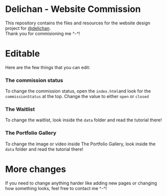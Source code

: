 # Delichan -  Website Commission
This repository contains the files and resources for the website design project for <a href="https://twitter.com/delichan3d" target="_blank">@delichan</a>.<br>
Thank you for commisioning me ^-^!
<!-- 
## Instructions

1. Clone or download the repository to your local machine.
2. Make any necessary changes to the files and resources in the repository.
3. Push your changes back to the repository. -->

# Editable
Here are the few things that you can edit:
### The commission status
To change the commission status, open the `index.html`and look for the `commissionStatus` at the top. Change the value to either `open` or `closed`

### The Waitlist
To change the waitlist, look inside the `data` folder and read the tutorial there!

### The Portfolio Gallery
To change the image or video inside The Portfolio Gallery, look inside the `data` folder and read the tutorial there!

# More changes
If you need to change anything harder like adding new pages or changing how something looks, 
feel free to contact me ^-^!

<!-- ## Contact

If you have any questions or need to make further changes/assistance with the project, please don't hesitate to contact me. My email is [liusvinv@gmail.com] and my Discord handle is [Shubamium#8524]. -->
